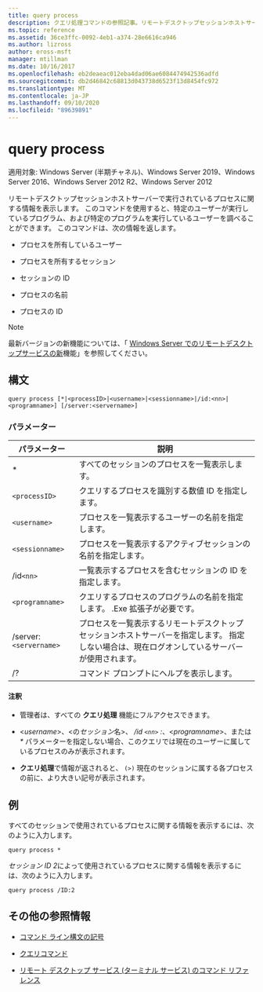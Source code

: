 ```yaml
---
title: query process
description: クエリ処理コマンドの参照記事。リモートデスクトップセッションホストサーバーで実行されているプロセスに関する情報を表示します。
ms.topic: reference
ms.assetid: 36ce3ffc-0092-4eb1-a374-28e6616ca946
ms.author: lizross
author: eross-msft
manager: mtillman
ms.date: 10/16/2017
ms.openlocfilehash: eb2deaeac012eba4dad06ae6084474942536adfd
ms.sourcegitcommit: db2d46842c68813d043738d6523f13d8454fc972
ms.translationtype: MT
ms.contentlocale: ja-JP
ms.lasthandoff: 09/10/2020
ms.locfileid: "89639891"
---
```

# <a name="query-process"></a>query process

適用対象: Windows Server (半期チャネル)、Windows Server 2019、Windows Server 2016、Windows Server 2012 R2、Windows Server 2012

リモートデスクトップセッションホストサーバーで実行されているプロセスに関する情報を表示します。 このコマンドを使用すると、特定のユーザーが実行しているプログラム、および特定のプログラムを実行しているユーザーを調べることができます。 このコマンドは、次の情報を返します。

- プロセスを所有しているユーザー

- プロセスを所有するセッション

- セッションの ID

- プロセスの名前

- プロセスの ID

> [!NOTE]
> 最新バージョンの新機能については、「 [Windows Server でのリモートデスクトップサービスの新](/previous-versions/windows/it-pro/windows-server-2012-r2-and-2012/dn283323(v=ws.11))機能」を参照してください。

## <a name="syntax"></a>構文

```
query process [*|<processID>|<username>|<sessionname>|/id:<nn>|<programname>] [/server:<servername>]
```

### <a name="parameters"></a>パラメーター

| パラメーター | 説明 |
|--|--|
| * | すべてのセッションのプロセスを一覧表示します。 |
| `<processID>` | クエリするプロセスを識別する数値 ID を指定します。 |
| `<username>` | プロセスを一覧表示するユーザーの名前を指定します。 |
| `<sessionname>` | プロセスを一覧表示するアクティブセッションの名前を指定します。 |
| /id`<nn>` | 一覧表示するプロセスを含むセッションの ID を指定します。 |
| `<programname>` | クエリするプロセスのプログラムの名前を指定します。 .Exe 拡張子が必要です。 |
| /server:`<servername>` | プロセスを一覧表示するリモートデスクトップセッションホストサーバーを指定します。 指定しない場合は、現在ログオンしているサーバーが使用されます。 |
| /? | コマンド プロンプトにヘルプを表示します。 |

#### <a name="remarks"></a>注釈

- 管理者は、すべての **クエリ処理** 機能にフルアクセスできます。

- <*username*>、<の*セッション*名>、 */id `<nn>` :*、<*programname*>、または *&#42;* パラメーターを指定しない場合、このクエリでは現在のユーザーに属しているプロセスのみが表示されます。

- **クエリ処理**で情報が返されると、 `(>)` 現在のセッションに属する各プロセスの前に、より大きい記号が表示されます。

## <a name="examples"></a>例

すべてのセッションで使用されているプロセスに関する情報を表示するには、次のように入力します。

```
query process *
```

*セッション ID 2*によって使用されているプロセスに関する情報を表示するには、次のように入力します。

```
query process /ID:2
```

## <a name="additional-references"></a>その他の参照情報

- [コマンド ライン構文の記号](command-line-syntax-key.md)

- [クエリコマンド](query.md)

- [リモート デスクトップ サービス (ターミナル サービス) のコマンド リファレンス](remote-desktop-services-terminal-services-command-reference.md)

